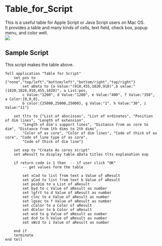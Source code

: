 # Table_for_Script
This is a useful table for Apple Script or Java Script users on Mac OS.  
It provides a table and many kinds of cells, text field, check box, popup menu, and color well.  
![](https://dl.dropbox.com/s/2batjkyx3piw4ip/tableForCreateAsCore.png?dl=0)  
## Sample Script
This script makes the table above. 


    Tell application "Table for Script"
        set pos to {"none","top/left","bottom/left","bottom/right","top/right"}
            set aData to {a Value:"(910,455,1820,910)",b value:"(1820,1820,910,455,1820)", a List:pos,  
            c Value:"1200", d Value:"1200", e Value:"400", f Value:"350", a Color:{0,0,0}, 
            b color:{25000,25000,25000}, g Value:"1", h Value:"30", i Value:"11"}  
    
        set tlts to {"List of abscissas", "List of ordinates", "Position of dim lines", "Length of extension", 
            "Length of dim's support lines", "Distance from as core to dim", "Distance from 1th dims to 2th dims", 
            "Color of as core", "Color of dim lines", "Code of thick of as core", "Code of line type of as core", 
            "Code of thick of dim line"} 
    
        set exp to "Create As cores script"
        set aResult to display table aData titles tlts explanation exp 
    
        if return code is 1 then  -- if user click "OK"
            -- get values form the table
            
            set xCod to list from text a Value of aResult
            set yCod to list from text b Value of aResult
            set posDim to a List of aResult 
            set byd to c Value of aResult as number
            set lgfrt to d Value of aResult as number
            set clnc to e Value of aResult as number
            set lgsec to f Value of aResult as number
            set cColor to a Color of aResult
            set dColor to b Color of aResult
            set wcd to g Value of aResult as number
            set dcd to h Value of aResult as number
            set sWcd to i Value of aResult as number 
    
        end if
        terminate
    end tell
